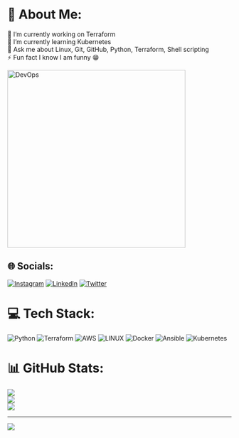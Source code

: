 # 💫 About Me:
🔭 I’m currently working on Terraform<br>🌱 I’m currently learning Kubernetes<br>💬 Ask me about Linux, Git, GitHub, Python, Terraform, Shell scripting<br>⚡ Fun fact I know I am funny 😁

<img align="center" alt="DevOps" width="400" src="https://cdn.hashnode.com/res/hashnode/image/upload/v1679566984105/a9959474-198d-4bff-b290-1a54b4d66092.gif">

## 🌐 Socials:
[![Instagram](https://img.shields.io/badge/Instagram-%23E4405F.svg?logo=Instagram&logoColor=white)](https://instagram.com/sparshk_7) [![LinkedIn](https://img.shields.io/badge/LinkedIn-%230077B5.svg?logo=linkedin&logoColor=white)](https://linkedin.com/in/sparsh-khandelwal-316260202) [![Twitter](https://img.shields.io/badge/Twitter-%231DA1F2.svg?logo=Twitter&logoColor=white)](https://twitter.com/sparsh4128) 

# 💻 Tech Stack:
![Python](https://img.shields.io/badge/python-3670A0?style=for-the-badge&logo=python&logoColor=ffdd54) ![Terraform](https://img.shields.io/badge/terraform-%235835CC.svg?style=for-the-badge&logo=terraform&logoColor=white) ![AWS](https://img.shields.io/badge/AWS-%23FF9900.svg?style=for-the-badge&logo=amazon-aws&logoColor=white) ![LINUX](https://img.shields.io/badge/Linux-FCC624?style=for-the-badge&logo=linux&logoColor=black) ![Docker](https://img.shields.io/badge/docker-%230db7ed.svg?style=for-the-badge&logo=docker&logoColor=white) ![Ansible](https://img.shields.io/badge/ansible-%231A1918.svg?style=for-the-badge&logo=ansible&logoColor=white) ![Kubernetes](https://img.shields.io/badge/kubernetes-%23326ce5.svg?style=for-the-badge&logo=kubernetes&logoColor=white)
# 📊 GitHub Stats:
![](https://github-readme-stats.vercel.app/api?username=sparshk380&theme=radical&hide_border=false&include_all_commits=true&count_private=true)<br/>
![](https://github-readme-streak-stats.herokuapp.com/?user=sparshk380&theme=radical&hide_border=false)<br/>
![](https://github-readme-stats.vercel.app/api/top-langs/?username=sparshk380&theme=radical&hide_border=false&include_all_commits=true&count_private=true&layout=compact)

---
[![](https://visitcount.itsvg.in/api?id=sparshk380&icon=5&color=1)](https://visitcount.itsvg.in)

<!-- Proudly created with GPRM ( https://gprm.itsvg.in ) -->
